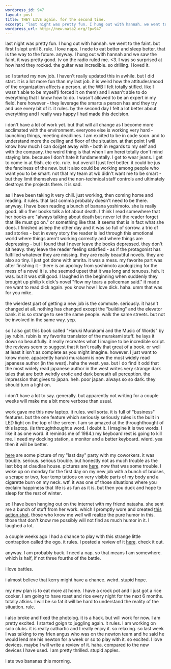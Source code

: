 ```yaml
--- 
wordpress_id: 947
layout: post
title: THEY LIVE again. for the second time.
excerpt: "last night was pretty fun. I hung out with hannah. we went to the faint. but first I slept until 8. rule. I love naps. I nede to eat better and sleep better. that is the way to the future. anyway. I hung out with hannah and we saw the faint. it was pretty good. tv on the radio ruled me. "
wordpress_url: http://new.nata2.org/?p=947
---
```

last night was pretty fun. I hung out with hannah. we went to the faint. but first I slept until 8. rule. I love naps. I nede to eat better and sleep better. that is the way to the future. anyway. I hung out with hannah and we saw the faint. it was pretty good. tv on the radio ruled me. <3. I was so surprised at how hard they rocked. the guitar was incredible. so drilling. I loved it. <Br><br/>so I started my new job. I haven't really updated this in awhile. but I did start. it is a lot more fun than my last job. it is weird how the attitudes/mood of the organization affects a person. at the WB I felt totally stifled. like I wasn't able to be myself(i forced it on them) and I wasn't able to do everything that I know how to do. I wasn't allowed to be an expert in my field. here however - they leverage the smarts a person has and they try and use every bit of it. it rules. by the second day I felt a lot better about everything and I really was happy I had made this decision. <br/><br/>i don't have a lot of work yet. but that will all change as I become more acclimated with the environment. everyone else is working very hard - launching things, meeting deadlines. I am excited to be in code soon. and to understand more the ceiling and floor of the situation. at that point I will know how much I can do/get away with - both in regards to my self and with the company. the weird thing is that when I am herei totally don't mind staying late. because I don't hate it fundamentally. I get to wear jeans. I get to come in at 9ish. etc etc. rule. but overall I just feel better. it could be jus the fanciness of the new. but it also could be working among people who want you to be smart. not that my team at wb didn't want me to be smart - but they limit themselves and the non-technical staff controls and ultimately destroys the projects there. it is sad. <br/><br/>as I have been taking it very chill. just working, then coming home and reading. it rules. that last comma probably doesn't need to be there. anyway. I have been reading a bunch of banana yoshimoto. she is really good. all o fher books talk a lot about death. I think I read somewhere that her books are "always talking about death but never let the reader forget that life must go on." or something like that. it seems that is in fact what she does. I finished asleep the other day and it was so full of sorrow. a trio of sad stories - but in every story the reader is led through this emotional world where things aren't working correctly and where things are depressing - but I found that I never leave the books depressed. they don't sit heavy. they leave the reader feeling satisfied - as if the protagonist has fulfilled whatever they are missing. they are really beautiful novels. they are also so tiny. I just got done with amrita. it was a mess. my favorite part was after finishing it - there is an apology from yoshimoto apologizing for the mess of a novel it is. she seemed upset that it was long and tenuous. heh. it was. but it was still good. I laughed in the beginning when suddenly they brought up philip k dick's novel "flow my tears a policeman said." it made me want to read dick again. you know how I love dick. haha. umm that was for you mike. <br/><br/>the wierdest part of getting a new job is the commute. seriously. it hasn't changed at all. nothing has changed except the "building" and the elevator bank. it is so strange to see the same people. walk the same streets. but not be involved in the same way. yep. <br/><br/>so I also got this book called "Haruki Murakami and
the Music of Words" by jay rubin. rubin is my favorite translator of the murakami stuff. he lays it down so beautifully. it really recreates what I imagine to be incredible script. the <a href="http://www.complete-review.com/reviews/murakamih/rubinj.htm">reviews</a> seem to suggest that it isn't really that great of a book. or well at least it isn't as complete as you might imagine. however. I just want to know more. apparently haruki murakami is now the most widely read japanese author (in the west). haha the west. yea. but I do find it odd that the most widely read japanese author in the west writes very strange dark tales that are both weirdly erotic and dark beneath all perception. the impression that gives to japan. heh. poor japan. always so so dark. they should turn a light on.<br/><br/>i don't have a lot to say. generally. but apparently not writing for a couple weeks will make me a bit more verbose than usual. <Br><br/>work gave me this new laptop. it rules. well sorta. it is full of "business" features. but the one feature which seriously seriously rules is the built in LED light on the top of the screen. I am so amazed at the throughthought of this laptop. (is throughthought a word. I doubt it. I imagine it is two words. I like it as one word. it reminds me of 1984.) my keyboard rest is going to kill me. I need my docking station, a monitor and a better keyboard.    wierd. yea then it will be better. <Br><br/>  <a href="http://nata2.info/?path=pictures%2Fevents%2F2004%3A10%3A01_last_day_of_worldbook">here</a> are some picture of my "last day" party with my coworkers. it was trouble. serious. serious trouble. but honestly not as much trouble as the last bbq at claudias house. pictures are <a href="http://nata2.info/?path=pictures%2Fevents%2F2004%3A10%3A03_Claudias_bbq">here</a>. now that was some trouble. I woke up on monday for the first day on my new job with a bunch of bruises, a scrape or two, four temp tattoos on very visible parts of my body and a cigarette burn on my neck. wtf. it was one of those situations where you exclaim happiness that life is as fun as it is. but then you duck and hope to sleep for the rest of winter. <br/><br/>so I have been hanging out on the internet with my friend natasha. she sent me a bunch of stuff from her work. which I promptly wore and created <a href="http://nata2.info/?path=pictures%2FIncoming&img=high_times.jpg">this action shot</a>. those who know me well will realize the pure humor in this. those that don't know me possibly will not find as much humor in it. I laughed a lot. <br/><br/>a couple weeks ago I had a chance to play with this strange little contraption called the ogo. it rules. I posted a review of it <a href="http://3gcoding.com/archives/2004/09/ogo_review.php#more">here</a>. check it out. <br/><br/>anyway. I am probably back. I need a nap. so that means I am somewhere. which is half, if not three fourths of the battle. <br/><br/>i love battles.<br/><br/>i almost believe that kerry might have a chance. weird. stupid hope. <br/><br/>my new plan is to eat more at home. I have a crock pot and I just got a rice cooker. I am going to have roast and rice every night for the next 6 months. totally atkins. I will be so fat it will be hard to understand the reality of the situation. rule. <br/><br/>i also broke and fixed the photolog. it is a hack. but will work for now. I am pretty excited. I started goign to juggling again. it rules. I am working on solo clubs. it is really cathartic and I really enjoy it. so relaxing. so last week I was talking to my frien angus who was on the newton team and he said he would lend me his newton for a week or so to play with it. so excited. I love devices. maybe I will write a review of it. haha. compared to the new devices I have used. I am pretty thrilled. stupid apples. <br/><br/>i ate two bananas this morning. 
